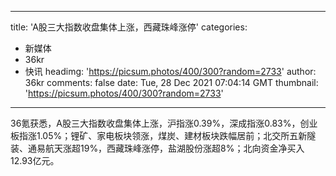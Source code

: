 
---
title: 'A股三大指数收盘集体上涨，西藏珠峰涨停'
categories: 
 - 新媒体
 - 36kr
 - 快讯
headimg: 'https://picsum.photos/400/300?random=2733'
author: 36kr
comments: false
date: Tue, 28 Dec 2021 07:04:14 GMT
thumbnail: 'https://picsum.photos/400/300?random=2733'
---

<div>   
36氪获悉，A股三大指数收盘集体上涨，沪指涨0.39%，深成指涨0.83%，创业板指涨1.05%；锂矿、家电板块领涨，煤炭、建材板块跌幅居前；北交所五新隧装、通易航天涨超19%，西藏珠峰涨停，盐湖股份涨超8%；北向资金净买入12.93亿元。  
</div>
            